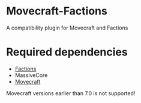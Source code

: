 # Movecraft-Factions
A compatibility plugin for Movecraft and Factions

# Required dependencies
- [Factions](https://www.spigotmc.org/resources/factions.1900/)
- MassiveCore
- [Movecraft](https://github.com/APDevTeam/Movecraft/releases)

Movecraft versions earlier than 7.0 is not supported!
